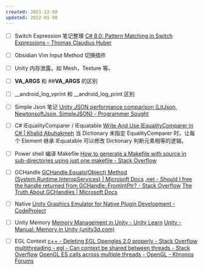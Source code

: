 ```yaml
---
created: 2021-12-08
updated: 2022-01-08
---
```

- [ ] Switch Expression 笔记整理
 [C# 8.0: Pattern Matching in Switch Expressions – Thomas Claudius Huber](https://www.thomasclaudiushuber.com/2021/02/25/c-9-0-pattern-matching-in-switch-expressions/)
- [ ]  Obsidian Vim Input Method 切换插件
- [ ] Unity 内存泄露，如 Mesh，Texture 等。
- [ ]  __VA_ARGS__ 和 ##__VA_ARGS__ 的区别
- [ ]   __android_log_vprint 和 __android_log_print 区别
- [ ]   Simple Json 笔记
 [Unity JSON performance comparison (LitJson, NewtonsoftJson, SimpleJSON) - Programmer Sought](https://programmersought.com/article/96576253892/)
- [ ] C# IEqualityComparer / IEquatable
 [Write And Use IEqualityComparer in C# | Khalid Abuhakmeh](https://khalidabuhakmeh.com/write-and-use-iequalitycomparer)
        当 Dictionary 未指定 EqualityComparer 时，让每个 Element 继承 IEquatable 可以修改 Dictionary 判断元素相等的逻辑。
- [ ] Power shell 编译 Makefile
 [How to generate a Makefile with source in sub-directories using just one makefile - Stack Overflow](https://stackoverflow.com/questions/231229/how-to-generate-a-makefile-with-source-in-sub-directories-using-just-one-makefil)

 - [ ] GCHandle
     [GCHandle.Equals(Object) Method (System.Runtime.InteropServices) | Microsoft Docs](https://docs.microsoft.com/en-us/dotnet/api/system.runtime.interopservices.gchandle.equals?view=net-6.0)
     [.net - Should I free the handle returned from GCHandle::FromIntPtr? - Stack Overflow](https://stackoverflow.com/questions/22091437/should-i-free-the-handle-returned-from-gchandlefromintptr)
    [The Truth About GCHandles | Microsoft Docs](https://docs.microsoft.com/en-us/archive/blogs/clyon/the-truth-about-gchandles)

- [ ] Native
[Unity Graphics Emulator for Native Plugin Development - CodeProject](https://www.codeproject.com/Articles/1216876/Unity-Graphics-Emulator-for-Native-Plugin-Developm)

- [ ] Unity Memory
    [Memory Management in Unity - Unity Learn](https://learn.unity.com/tutorial/memory-management-in-unity#)
    [Unity - Manual: Memory in Unity (unity3d.com)](https://docs.unity3d.com/2022.1/Documentation/Manual/performance-memory-overview.html)

- [ ] EGL Context
    [c++ - Deleting EGL Opengles 2.0 properly - Stack Overflow](https://stackoverflow.com/questions/29284904/deleting-egl-opengles-2-0-properly)
    [multithreading - egl - Can context be shared between threads - Stack Overflow](https://stackoverflow.com/questions/11726650/egl-can-context-be-shared-between-threads)
    [OpenGL ES calls across multiple threads - OpenGL - Khronos Forums](https://community.khronos.org/t/opengl-es-calls-across-multiple-threads/1107)